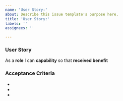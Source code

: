 ```yaml
---
name: 'User Story:'
about: Describe this issue template's purpose here.
title: 'User Story:'
labels: ''
assignees: ''

---
```


### User Story
As a **role** I can **capability** so that **received benefit**

### Acceptance Criteria
-
-
-
